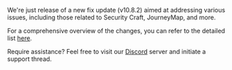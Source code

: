 We're just release of a new fix update (v10.8.2) aimed at addressing various issues, including those related to Security Craft, JourneyMap, and more.

For a comprehensive overview of the changes, you can refer to the detailed list [here](https://github.com/AMPZNetwork/All-The-Forge/blob/main/PatchNotes/ATFG10.md#version-1082-march-26th-2024).

Require assistance? Feel free to visit our [Discord](https://discord.ampznetwork.com) server and initiate a support thread.
